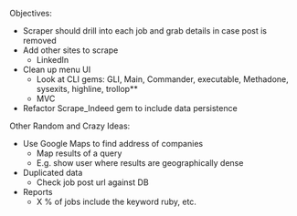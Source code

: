 Objectives:
- Scraper should drill into each job and grab details in case post is removed
- Add other sites to scrape
  - LinkedIn
- Clean up menu UI
  - Look at CLI gems: GLI, Main, Commander, executable, Methadone, sysexits, highline, trollop**
  - MVC
- Refactor Scrape_Indeed gem to include data persistence

Other Random and Crazy Ideas:
- Use Google Maps to find address of companies
  - Map results of a query
  - E.g. show user where results are geographically dense
- Duplicated data
  - Check job post url against DB
- Reports
  - X % of jobs include the keyword ruby, etc.
